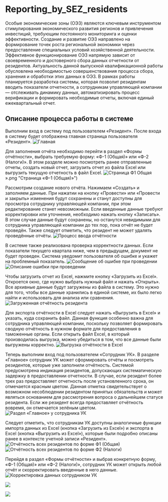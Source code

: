 # Reporting_by_SEZ_residents
Особые экономические зоны (ОЭЗ) являются ключевым инструментом стимулирования экономического развития регионов и привлечения инвестиций, требующим постоянного мониторинга и оценки эффективности. Создание и развитие ОЭЗ направлено на формирование точек роста региональной экономики через предоставление специальных условий хозяйственной деятельности. Эффективное функционирование ОЭЗ напрямую зависит от своевременного и достоверного сбора данных отчетности от резидентов. Актуальность данной выпускной квалификационной работы обусловлена необходимостью совершенствования процесса сбора, хранения и обработки этих данных в ОЭЗ.
В рамках работы планируется разработка системы, которая позволит резидентам вводить показатели отчетности, а сотрудникам управляющей компании — отслеживать динамику данных, автоматизировать процесс верификации и формировать необходимые отчеты, включая единый ежеквартальный отчет.

## Описание процесса работы в системе 
Выполним вход в систему под пользователем «Резидент». После входа в систему будет отображена главная страница пользователя «Резидент».
![Главная](images/главная.png "Главная страница")

Для заполнения отчёта необходимо перейти в раздел «Формы отчётности», выбрать требуемую форму: «Ф-1 (Общая)» или «Ф-2 (Налоги)». В этом разделе можно посмотреть ранее отправленные отчеты, создать новый отчет, загрузить отчет из файла Excel или выгрузить текущую отчетность в файл Excel.
![Страница Ф1 Общая](images/Страница_Ф1_Общая.png)».png "Страница «Ф-1 (Общая)»")

Рассмотрим создание нового отчёта. Нажимаем «Создать» и заполняем данные. При нажатии на кнопку «Провести» или «Провести и закрыть» изменения будут сохранены и станут доступны для просмотра сотруднику управляющей компании, при этом редактирование станет невозможным. Если введенные данные требуют корректировки или уточнения, необходимо нажать кнопку «Записать». В этом случае данные будут сохранены, но останутся невидимыми для сотрудника управляющей компании до тех пор, пока отчёт не будет проведён. Также следует отметить, что резидент не может удалять проведённые отчёты.
![Процесс ввода отчётности](images/Процесс_ввода_отчётности.png "Процесс ввода отчётности")

В системе также реализована проверка корректности данных. Если показатели текущего квартала ниже, чем в предыдущем, документ не будет проведен. Система уведомит пользователя об ошибке и укажет на проблемный показатель.
![Сообщение об ошибке при проведении](images/Сообщение_об_ошибке_при_проведении.png "Сообщение об ошибке при проведении")
![Описание ошибки при проведении](images/Описание_ошибки_при_проведении.png "Описание ошибки при проведении")

Чтобы загрузить отчет из Excel, нажмите кнопку «Загрузить из Excel». Откроется окно, где нужно выбрать нужный файл и нажать «Открыть». Все архивные данные будут загружены из файла в систему. Это нужно для того, чтобы все данные хранились в единой системе, их было легко найти и использовать для анализа или сравнения.
![Загруженная отчётность резидента](images/Загруженная_отчётность_резидента.png "Загруженная отчётность резидента")

Для экспорта отчётности в Excel следует нажать «Выгрузить в Excel» и указать, куда сохранить файл. Данная функция особенно важна для сотрудника управляющей компании, поскольку позволяет формировать сводную отчётность в нужном формате для предоставления в таможенные органы. Если открыть файл Excel, в который производилась выгрузка, можно убедиться в том, что все данные были выгружены корректно.
![Выгрузка отчётности в Excel](images/Выгрузка_отчётности_в_Excel.png "Выгрузка отчётности в Excel")

Теперь выполним вход под пользователем «Сотрудник УК». В разделе «Главное» сотрудник УК может сформировать отчёты и посмотреть резидентов, которые уже заполнили отчётность. 
Системой предусмотрена индикация резидентов, допускающих систематическую задержку в предоставлении отчетности. В случае, если резидент более трех раз предоставляет отчетность после установленного срока, он отмечается красным цветом. Данная отметка свидетельствует о возможном несоблюдении резидентом принятых обязательств и может являться основанием для рассмотрения вопроса о дальнейшем статусе резидента. Если же резидент всегда предоставляет отчётность вовремя, он отмечается зелёным цветом.
![Раздел «Главное» у сотрудника УК](images/Раздел_Главное_у_сотрудника_УК.png "Раздел «Главное» у сотрудника УК")

Следует отметить, что сотрудникам УК доступны аналогичные функции импорта данных из Excel (кнопка «Загрузить из Excel») и экспорта в Excel (кнопка «Выгрузить из Excel»), которые были подробно описаны ранее в контексте учетной записи «Резидент». 
![Отчётность всех резидентов по форме Ф1 (Общая)](images/Отчётность_всех_резидентов_по_форме_Ф1_Общая.png "Отчётность всех резидентов по форме Ф1 (Общая)")
![Отчётность всех резидентов по форме Ф2 (Налоги)](images/Отчётность_всех_резидентов_по_форме_Ф2_Налоги.png "Отчётность всех резидентов по форме Ф2 (Налоги)")

Перейдя в раздел «Формы отчётности» и выбрав конкретную форму, «Ф-1 (Общая)» или «Ф-2 (Налоги)», сотрудник УК может открыть любой отчёт и скорректировать введенные в него данные.
![Корректировка данных сотрудником УК](images/Корректировка_данных_сотрудником_УК.png "Корректировка данных сотрудником УК")


![](images/.png "")


![](images/.png "")
